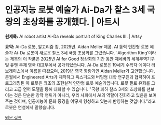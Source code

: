 # 인공지능 로봇 예술가 Ai-Da가 찰스 3세 국왕의 초상화를 공개했다. | 아트시

**원제목:** AI robot artist Ai-Da reveals portrait of King Charles III. | Artsy

**요약:** Ai-Da 로봇, 알고리즘 킹, 2025년. Aidan Meller 제공.
AI 동력 인간형 로봇 예술가 Ai-Da 로봇이 새로운 찰스 3세 국왕 초상화를 그렸습니다. 'Algorithm King'이라는 제목의 이 작품은 2025년 AI for Good 정상회의 기간 동안 제네바의 세계무역기구 및 유엔 주재 영국 대표부에서 공개되었습니다.
Ai-Da 로봇은 19세기 수학자 에이다 러브레이스에서 이름을 따왔으며, 2019년 영국 화랑가인 Aidan Meller가 고안했습니다. 콘월에서 Engineered Arts가 제작하고 옥스퍼드와 버밍엄 대학 연구진과 협력하여 프로그래밍된 이 로봇은 최초의 초현실적 인간형 로봇 예술가입니다. 로봇 팔로 유화를 그리고 고급 언어 모델을 통해 대화할 수 있습니다.
"국왕 폐하 찰스 3세의 초상화를 선보이는 것은 단순한 창작 행위가 아니라, 우리 사회에서 AI의 역할이 진화하고 있음을 보여주는 것이며, 인공지능이 문화 풍경을 어떻게 형성하고 있는지 반영하는 것입니다."라고 로봇은 연설에서 말했습니다.

[원문 링크](https://www.artsy.net/article/artsy-editorial-ai-robot-artist-ai-da-reveals-portrait-king-charles-iii)
